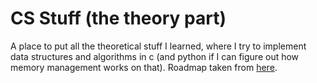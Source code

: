 # CS Stuff (the theory part)
    
A place to put all the theoretical stuff I learned, where I try to implement data structures and algorithms in c (and python if I can figure out how memory management works on that).
Roadmap taken from [here](https://roadmap.sh).